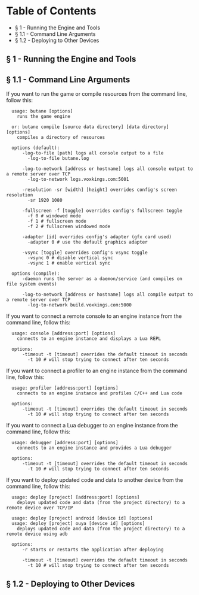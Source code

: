 Table of Contents
===

 * § 1 - Running the Engine and Tools
  * § 1.1 - Command Line Arguments
  * § 1.2 - Deploying to Other Devices

§ 1 - Running the Engine and Tools
---

§ 1.1 - Command Line Arguments
---

If you want to run the game or compile resources from the command line, follow this:

```
  usage: butane [options]
    runs the game engine

  or: butane compile [source data directory] [data directory] [options]
    compiles a directory of resources

  options (default):
      -log-to-file [path] logs all console output to a file
        -log-to-file butane.log

      -log-to-network [address or hostname] logs all console output to a remote server over TCP
        -log-to-network logs.voxkings.com:5001

      -resolution -sr [width] [height] overrides config's screen resolution
        -sr 1920 1080

      -fullscreen -f [toggle] overrides config's fullscreen toggle
        -f 0 # windowed mode
        -f 1 # fullscreen mode
        -f 2 # fullscreen windowed mode

      -adapter [id] overrides config's adapter (gfx card used)
        -adapter 0 # use the default graphics adapter

      -vsync [toggle] overrides config's vsync toggle
        -vsync 0 # disable vertical sync
        -vsync 1 # enable vertical sync

  options (compile):
      -daemon runs the server as a daemon/service (and compiles on file system events)

      -log-to-network [address or hostname] logs all compile output to a remote server over TCP
        -log-to-network build.voxkings.com:5000
```

If you want to connect a remote console to an engine instance from the command line, follow this:

```
  usage: console [address:port] [options]
    connects to an engine instance and displays a Lua REPL

  options:
      -timeout -t [timeout] overrides the default timeout in seconds
        -t 10 # will stop trying to connect after ten seconds
```

If you want to connect a profiler to an engine instance from the command line, follow this:

```
  usage: profiler [address:port] [options]
    connects to an engine instance and profiles C/C++ and Lua code

  options:
      -timeout -t [timeout] overrides the default timeout in seconds
        -t 10 # will stop trying to connect after ten seconds
```

If you want to connect a Lua debugger to an engine instance from the command line, follow this:

```
  usage: debugger [address:port] [options]
    connects to an engine instance and provides a Lua debugger

  options:
      -timeout -t [timeout] overrides the default timeout in seconds
        -t 10 # will stop trying to connect after ten seconds
```

If you want to deploy updated code and data to another device from the command line, follow this:

```
  usage: deploy [project] [address:port] [options]
    deploys updated code and data (from the project directory) to a remote device over TCP/IP

  usage: deploy [project] android [device id] [options]
  usage: deploy [project] ouya [device id] [options]
    deploys updated code and data (from the project directory) to a remote device using adb

  options:
      -r starts or restarts the application after deploying

      -timeout -t [timeout] overrides the default timeout in seconds
        -t 10 # will stop trying to connect after ten seconds
```

§ 1.2 - Deploying to Other Devices
---

